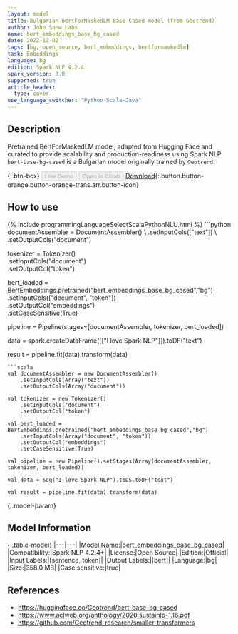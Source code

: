 ```yaml
---
layout: model
title: Bulgarian BertForMaskedLM Base Cased model (from Geotrend)
author: John Snow Labs
name: bert_embeddings_base_bg_cased
date: 2022-12-02
tags: [bg, open_source, bert_embeddings, bertformaskedlm]
task: Embeddings
language: bg
edition: Spark NLP 4.2.4
spark_version: 3.0
supported: true
article_header:
  type: cover
use_language_switcher: "Python-Scala-Java"
---
```


## Description

Pretrained BertForMaskedLM model, adapted from Hugging Face and curated to provide scalability and production-readiness using Spark NLP. `bert-base-bg-cased` is a Bulgarian model originally trained by `Geotrend`.

{:.btn-box}
<button class="button button-orange" disabled>Live Demo</button>
<button class="button button-orange" disabled>Open in Colab</button>
[Download](https://s3.amazonaws.com/auxdata.johnsnowlabs.com/public/models/bert_embeddings_base_bg_cased_bg_4.2.4_3.0_1670016244564.zip){:.button.button-orange.button-orange-trans.arr.button-icon}

## How to use



<div class="tabs-box" markdown="1">
{% include programmingLanguageSelectScalaPythonNLU.html %}
```python
documentAssembler = DocumentAssembler() \
    .setInputCols(["text"]) \
    .setOutputCols("document")

tokenizer = Tokenizer() \
    .setInputCols("document") \
    .setOutputCol("token")

bert_loaded = BertEmbeddings.pretrained("bert_embeddings_base_bg_cased","bg") \
    .setInputCols(["document", "token"]) \
    .setOutputCol("embeddings") \
    .setCaseSensitive(True)
    
pipeline = Pipeline(stages=[documentAssembler, tokenizer, bert_loaded])

data = spark.createDataFrame([["I love Spark NLP"]]).toDF("text")

result = pipeline.fit(data).transform(data)
```
```scala
val documentAssembler = new DocumentAssembler() 
    .setInputCols(Array("text")) 
    .setOutputCols(Array("document"))
      
val tokenizer = new Tokenizer()
    .setInputCols("document")
    .setOutputCol("token")
 
val bert_loaded = BertEmbeddings.pretrained("bert_embeddings_base_bg_cased","bg") 
    .setInputCols(Array("document", "token"))
    .setOutputCol("embeddings")
    .setCaseSensitive(True)    
   
val pipeline = new Pipeline().setStages(Array(documentAssembler, tokenizer, bert_loaded))

val data = Seq("I love Spark NLP").toDS.toDF("text")

val result = pipeline.fit(data).transform(data)
```
</div>

{:.model-param}
## Model Information

{:.table-model}
|---|---|
|Model Name:|bert_embeddings_base_bg_cased|
|Compatibility:|Spark NLP 4.2.4+|
|License:|Open Source|
|Edition:|Official|
|Input Labels:|[sentence, token]|
|Output Labels:|[bert]|
|Language:|bg|
|Size:|358.0 MB|
|Case sensitive:|true|

## References

- https://huggingface.co/Geotrend/bert-base-bg-cased
- https://www.aclweb.org/anthology/2020.sustainlp-1.16.pdf
- https://github.com/Geotrend-research/smaller-transformers